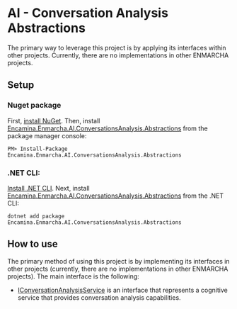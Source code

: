 ﻿# AI - Conversation Analysis Abstractions

The primary way to leverage this project is by applying its interfaces within other projects. Currently, there are no implementations in other ENMARCHA projects.

## Setup

### Nuget package

First, [install NuGet](http://docs.nuget.org/docs/start-here/installing-nuget). Then, install [Encamina.Enmarcha.AI.ConversationsAnalysis.Abstractions](https://www.nuget.org/packages/Encamina.Enmarcha.AI.ConversationsAnalysis.Abstractions) from the package manager console:

    PM> Install-Package Encamina.Enmarcha.AI.ConversationsAnalysis.Abstractions

### .NET CLI:

[Install .NET CLI](https://learn.microsoft.com/en-us/dotnet/core/tools/). Next, install [Encamina.Enmarcha.AI.ConversationsAnalysis.Abstractions](https://www.nuget.org/packages/Encamina.Enmarcha.AI.ConversationsAnalysis.Abstractions) from the .NET CLI:

    dotnet add package Encamina.Enmarcha.AI.ConversationsAnalysis.Abstractions

## How to use

The primary method of using this project is by implementing its interfaces in other projects (currently, there are no implementations in other ENMARCHA projects). The main interface is the following:
- [IConversationAnalysisService](./IConversationAnalysisService.cs) is an interface that represents a cognitive service that provides conversation analysis capabilities.
